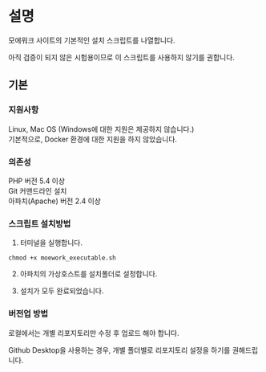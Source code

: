 # 설명
모에워크 사이트의 기본적인 설치 스크립트를 나열합니다.

아직 검증이 되지 않은 시험용이므로 이 스크립트를 사용하지 않기를 권합니다.

## 기본

### 지원사항
Linux, Mac OS (Windows에 대한 지원은 제공하지 않습니다.)<br>
기본적으로, Docker 환경에 대한 지원을 하지 않았습니다.

### 의존성
PHP 버전 5.4 이상<br>
Git 커맨드라인 설치<br>
아파치(Apache) 버전 2.4 이상

### 스크립트 설치방법
1. 터미널을 실행합니다.
```
chmod +x moework_executable.sh
```

2. 아파치의 가상호스트를 설치폴더로 설정합니다.

3. 설치가 모두 완료되었습니다.

### 버전업 방법
로컬에서는 개별 리포지토리만 수정 후 업로드 해야 합니다.

Github Desktop을 사용하는 경우, 개별 폴더별로 리포지토리 설정을 하기를 권해드립니다.
